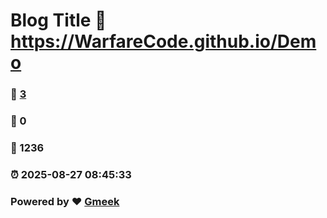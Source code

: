 # Blog Title :link: https://WarfareCode.github.io/Demo 
### :page_facing_up: [3](https://WarfareCode.github.io/Demo/tag.html) 
### :speech_balloon: 0 
### :hibiscus: 1236 
### :alarm_clock: 2025-08-27 08:45:33 
### Powered by :heart: [Gmeek](https://github.com/Meekdai/Gmeek)
